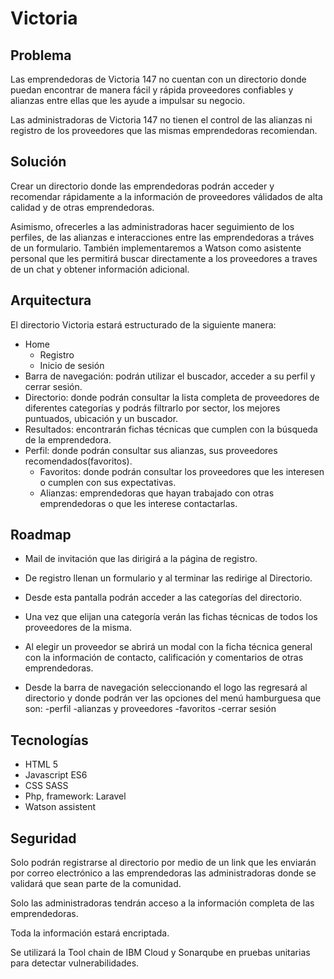 # Victoria

## Problema
Las emprendedoras de Victoria 147 no cuentan con un directorio donde puedan encontrar de manera fácil y rápida proveedores
confiables y alianzas entre ellas que les ayude a impulsar su negocio.

Las administradoras de Victoria 147 no tienen el control de las alianzas ni registro de los proveedores que las mismas emprendedoras
recomiendan. 

## Solución
Crear un directorio donde las emprendedoras podrán acceder y recomendar rápidamente a la información de proveedores válidados de alta calidad y de otras emprendedoras.

Asimismo, ofrecerles a las administradoras hacer seguimiento de los perfiles, de las alianzas e interacciones entre las emprendedoras a tráves de un formulario. También implementaremos a Watson como asistente personal que les permitirá buscar directamente a los proveedores a traves de un chat y obtener información adicional.

## Arquitectura
El directorio Victoria estará estructurado de la siguiente manera:
- Home
    - Registro 
    - Inicio de sesión
- Barra de navegación: podrán utilizar el buscador, acceder a su perfil y cerrar sesión.
- Directorio: donde podrán consultar la lista completa de proveedores de diferentes categorías y podrás filtrarlo por sector, los mejores puntuados, ubicación y un buscador.
- Resultados: encontrarán fichas técnicas que cumplen con la búsqueda de la emprendedora.
- Perfil: donde podrán consultar sus alianzas, sus proveedores recomendados(favoritos).
    - Favoritos: donde podrán consultar los proveedores que les interesen o cumplen con sus expectativas.
    - Alianzas: emprendedoras que hayan trabajado con otras emprendedoras o que les interese contactarlas.

## Roadmap
- Mail de invitación que las dirigirá a la página de registro.
- De registro llenan un formulario y al terminar las redirige al Directorio.
- Desde esta pantalla podrán acceder a las categorías del directorio.
- Una vez que elijan una categoría verán las fichas técnicas de todos los proveedores de la misma.
- Al elegir un proveedor se abrirá un modal con la ficha técnica general con la información de contacto, calificación y comentarios de otras emprendedoras.

- Desde la barra de navegación seleccionando el logo las regresará al directorio y donde podrán ver las opciones del menú hamburguesa que son:
   -perfil
   -alianzas y proveedores
   -favoritos
   -cerrar sesión

## Tecnologías
- HTML 5
- Javascript ES6
- CSS SASS
- Php, framework: Laravel
- Watson assistent

## Seguridad
Solo podrán registrarse al directorio por medio de un link que les enviarán  por correo electrónico a las emprendedoras las administradoras donde se validará que 
sean parte de la comunidad. 

Solo las administradoras tendrán acceso a la información completa de las emprendedoras. 

Toda la información estará encriptada.

Se utilizará la Tool chain de IBM Cloud y Sonarqube en pruebas unitarias para detectar vulnerabilidades.
